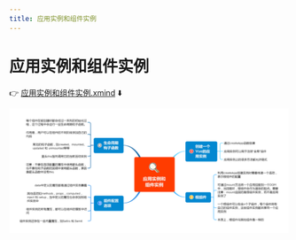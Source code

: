 ```yaml
---
title: 应用实例和组件实例
---
```

# 应用实例和组件实例

👉 [应用实例和组件实例.xmind](/思维导图/应用实例和组件实例.xmind) ⬇️

![](/思维导图/应用实例和组件实例.png)